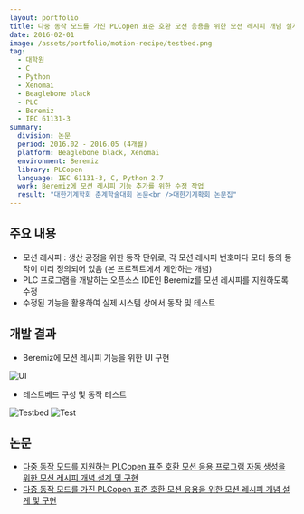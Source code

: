 ```yaml
---
layout: portfolio
title: 다중 동작 모드를 가진 PLCopen 표준 호환 모션 응용을 위한 모션 레시피 개념 설계 및 구현 외 1건
date: 2016-02-01
image: /assets/portfolio/motion-recipe/testbed.png
tag:
  - 대학원
  - C
  - Python
  - Xenomai
  - Beaglebone black
  - PLC
  - Beremiz
  - IEC 61131-3
summary:
  division: 논문
  period: 2016.02 - 2016.05 (4개월)
  platform: Beaglebone black, Xenomai
  environment: Beremiz
  library: PLCopen
  language: IEC 61131-3, C, Python 2.7
  work: Beremiz에 모션 레시피 기능 추가를 위한 수정 작업
  result: "대한기계학회 춘계학술대회 논문<br />대한기계확회 논문집"
---
```


## 주요 내용

* 모션 레시피 : 생산 공정을 위한 동작 단위로, 각 모션 레시피 번호마다 모터 등의 동작이 미리 정의되어 있음 (본 프로젝트에서 제안하는 개념)
* PLC 프로그램을 개발하는 오픈소스 IDE인 Beremiz를 모션 레시피를 지원하도록 수정
* 수정된 기능을 활용하여 실제 시스템 상에서 동작 및 테스트

## 개발 결과

* Beremiz에 모션 레시피 기능을 위한 UI 구현

![UI]({{site.baseurl}}/assets/portfolio/motion-recipe/ui.png)

* 테스트베드 구성 및 동작 테스트

![Testbed]({{site.baseurl}}/assets/portfolio/motion-recipe/testbed.png)
![Test]({{site.baseurl}}/assets/portfolio/motion-recipe/test.png)

## 논문

* [다중 동작 모드를 지원하는 PLCopen 표준 호환 모션 응용 프로그램 자동 생성을 위한 모션 레시피 개념 설계 및 구현](https://www.dbpia.co.kr/journal/articleDetail?nodeId=NODE06704609&language=ko_KR&hasTopBanner=true)
* [다중 동작 모드를 가진 PLCopen 표준 호환 모션 응용을 위한 모션 레시피 개념 설계 및 구현](https://www.dbpia.co.kr/journal/articleDetail?nodeId=NODE07040648&language=ko_KR&hasTopBanner=true)
